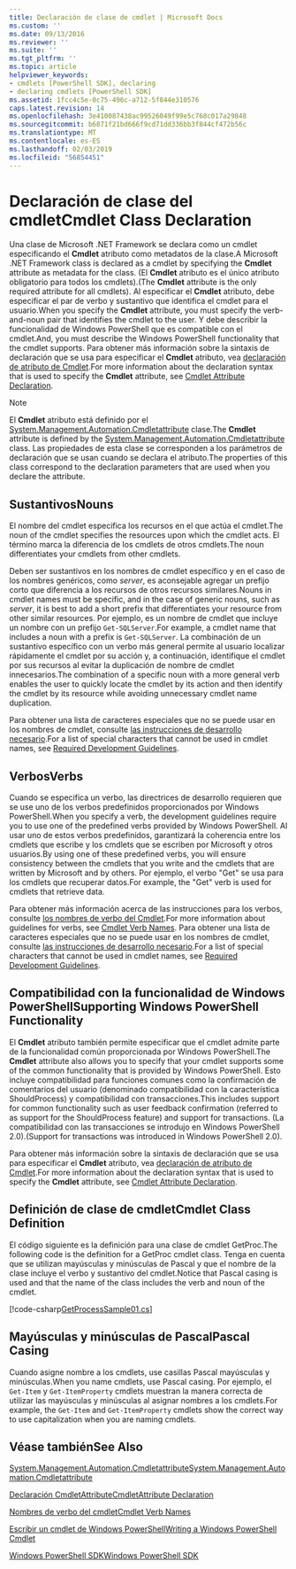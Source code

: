 ```yaml
---
title: Declaración de clase de cmdlet | Microsoft Docs
ms.custom: ''
ms.date: 09/13/2016
ms.reviewer: ''
ms.suite: ''
ms.tgt_pltfrm: ''
ms.topic: article
helpviewer_keywords:
- cmdlets [PowerShell SDK], declaring
- declaring cmdlets [PowerShell SDK]
ms.assetid: 1fcc4c5e-0c75-496c-a712-5f844e310576
caps.latest.revision: 14
ms.openlocfilehash: 3e410087438ac99526049f99e5c768c017a29848
ms.sourcegitcommit: b6871f21bd666f9cd71dd336bb3f844cf472b56c
ms.translationtype: MT
ms.contentlocale: es-ES
ms.lasthandoff: 02/03/2019
ms.locfileid: "56854451"
---
```

# <a name="cmdlet-class-declaration"></a><span data-ttu-id="bf347-102">Declaración de clase del cmdlet</span><span class="sxs-lookup"><span data-stu-id="bf347-102">Cmdlet Class Declaration</span></span>

<span data-ttu-id="bf347-103">Una clase de Microsoft .NET Framework se declara como un cmdlet especificando el **Cmdlet** atributo como metadatos de la clase.</span><span class="sxs-lookup"><span data-stu-id="bf347-103">A Microsoft .NET Framework class is declared as a cmdlet by specifying the **Cmdlet** attribute as metadata for the class.</span></span> <span data-ttu-id="bf347-104">(El **Cmdlet** atributo es el único atributo obligatorio para todos los cmdlets).</span><span class="sxs-lookup"><span data-stu-id="bf347-104">(The **Cmdlet** attribute is the only required attribute for all cmdlets).</span></span> <span data-ttu-id="bf347-105">Al especificar el **Cmdlet** atributo, debe especificar el par de verbo y sustantivo que identifica el cmdlet para el usuario.</span><span class="sxs-lookup"><span data-stu-id="bf347-105">When you specify the **Cmdlet** attribute, you must specify the verb-and-noun pair that identifies the cmdlet to the user.</span></span> <span data-ttu-id="bf347-106">Y debe describir la funcionalidad de Windows PowerShell que es compatible con el cmdlet.</span><span class="sxs-lookup"><span data-stu-id="bf347-106">And, you must describe the Windows PowerShell functionality that the cmdlet supports.</span></span> <span data-ttu-id="bf347-107">Para obtener más información sobre la sintaxis de declaración que se usa para especificar el **Cmdlet** atributo, vea [declaración de atributo de Cmdlet](./cmdlet-attribute-declaration.md).</span><span class="sxs-lookup"><span data-stu-id="bf347-107">For more information about the declaration syntax that is used to specify the **Cmdlet** attribute, see [Cmdlet Attribute Declaration](./cmdlet-attribute-declaration.md).</span></span>

> [!NOTE]
> <span data-ttu-id="bf347-108">El **Cmdlet** atributo está definido por el [System.Management.Automation.Cmdletattribute](/dotnet/api/System.Management.Automation.CmdletAttribute) clase.</span><span class="sxs-lookup"><span data-stu-id="bf347-108">The **Cmdlet** attribute is defined by the [System.Management.Automation.Cmdletattribute](/dotnet/api/System.Management.Automation.CmdletAttribute) class.</span></span> <span data-ttu-id="bf347-109">Las propiedades de esta clase se corresponden a los parámetros de declaración que se usan cuando se declara el atributo.</span><span class="sxs-lookup"><span data-stu-id="bf347-109">The properties of this class correspond to the declaration parameters that are used when you declare the attribute.</span></span>

## <a name="nouns"></a><span data-ttu-id="bf347-110">Sustantivos</span><span class="sxs-lookup"><span data-stu-id="bf347-110">Nouns</span></span>

<span data-ttu-id="bf347-111">El nombre del cmdlet especifica los recursos en el que actúa el cmdlet.</span><span class="sxs-lookup"><span data-stu-id="bf347-111">The noun of the cmdlet specifies the resources upon which the cmdlet acts.</span></span> <span data-ttu-id="bf347-112">El término marca la diferencia de los cmdlets de otros cmdlets.</span><span class="sxs-lookup"><span data-stu-id="bf347-112">The noun differentiates your cmdlets from other cmdlets.</span></span>

<span data-ttu-id="bf347-113">Deben ser sustantivos en los nombres de cmdlet específico y en el caso de los nombres genéricos, como *server*, es aconsejable agregar un prefijo corto que diferencia a los recursos de otros recursos similares.</span><span class="sxs-lookup"><span data-stu-id="bf347-113">Nouns in cmdlet names must be specific, and in the case of generic nouns, such as *server*, it is best to add a short prefix that differentiates your resource from other similar resources.</span></span> <span data-ttu-id="bf347-114">Por ejemplo, es un nombre de cmdlet que incluye un nombre con un prefijo `Get-SQLServer`.</span><span class="sxs-lookup"><span data-stu-id="bf347-114">For example, a cmdlet name that includes a noun with a prefix is `Get-SQLServer`.</span></span> <span data-ttu-id="bf347-115">La combinación de un sustantivo específico con un verbo más general permite al usuario localizar rápidamente el cmdlet por su acción y, a continuación, identifique el cmdlet por sus recursos al evitar la duplicación de nombre de cmdlet innecesarios.</span><span class="sxs-lookup"><span data-stu-id="bf347-115">The combination of a specific noun with a more general verb enables the user to quickly locate the cmdlet by its action and then identify the cmdlet by its resource while avoiding unnecessary cmdlet name duplication.</span></span>

<span data-ttu-id="bf347-116">Para obtener una lista de caracteres especiales que no se puede usar en los nombres de cmdlet, consulte [las instrucciones de desarrollo necesario](./required-development-guidelines.md).</span><span class="sxs-lookup"><span data-stu-id="bf347-116">For a list of special characters that cannot be used in cmdlet names, see [Required Development Guidelines](./required-development-guidelines.md).</span></span>

## <a name="verbs"></a><span data-ttu-id="bf347-117">Verbos</span><span class="sxs-lookup"><span data-stu-id="bf347-117">Verbs</span></span>

<span data-ttu-id="bf347-118">Cuando se especifica un verbo, las directrices de desarrollo requieren que se use uno de los verbos predefinidos proporcionados por Windows PowerShell.</span><span class="sxs-lookup"><span data-stu-id="bf347-118">When you specify a verb, the development guidelines require you to use one of the predefined verbs provided by Windows PowerShell.</span></span> <span data-ttu-id="bf347-119">Al usar uno de estos verbos predefinidos, garantizará la coherencia entre los cmdlets que escribe y los cmdlets que se escriben por Microsoft y otros usuarios.</span><span class="sxs-lookup"><span data-stu-id="bf347-119">By using one of these predefined verbs, you will ensure consistency between the cmdlets that you write and the cmdlets that are written by Microsoft and by others.</span></span> <span data-ttu-id="bf347-120">Por ejemplo, el verbo "Get" se usa para los cmdlets que recuperar datos.</span><span class="sxs-lookup"><span data-stu-id="bf347-120">For example, the "Get" verb is used for cmdlets that retrieve data.</span></span>

<span data-ttu-id="bf347-121">Para obtener más información acerca de las instrucciones para los verbos, consulte [los nombres de verbo del Cmdlet](./approved-verbs-for-windows-powershell-commands.md).</span><span class="sxs-lookup"><span data-stu-id="bf347-121">For more information about guidelines for verbs, see [Cmdlet Verb Names](./approved-verbs-for-windows-powershell-commands.md).</span></span> <span data-ttu-id="bf347-122">Para obtener una lista de caracteres especiales que no se puede usar en los nombres de cmdlet, consulte [las instrucciones de desarrollo necesario](./required-development-guidelines.md).</span><span class="sxs-lookup"><span data-stu-id="bf347-122">For a list of special characters that cannot be used in cmdlet names, see [Required Development Guidelines](./required-development-guidelines.md).</span></span>

## <a name="supporting-windows-powershell-functionality"></a><span data-ttu-id="bf347-123">Compatibilidad con la funcionalidad de Windows PowerShell</span><span class="sxs-lookup"><span data-stu-id="bf347-123">Supporting Windows PowerShell Functionality</span></span>

<span data-ttu-id="bf347-124">El **Cmdlet** atributo también permite especificar que el cmdlet admite parte de la funcionalidad común proporcionada por Windows PowerShell.</span><span class="sxs-lookup"><span data-stu-id="bf347-124">The **Cmdlet** attribute also allows you to specify that your cmdlet supports some of the common functionality that is provided by Windows PowerShell.</span></span> <span data-ttu-id="bf347-125">Esto incluye compatibilidad para funciones comunes como la confirmación de comentarios del usuario (denominado compatibilidad con la característica ShouldProcess) y compatibilidad con transacciones.</span><span class="sxs-lookup"><span data-stu-id="bf347-125">This includes support for common functionality such as user feedback confirmation (referred to as support for the ShouldProcess feature) and support for transactions.</span></span> <span data-ttu-id="bf347-126">(La compatibilidad con las transacciones se introdujo en Windows PowerShell 2.0).</span><span class="sxs-lookup"><span data-stu-id="bf347-126">(Support for transactions was introduced in Windows PowerShell 2.0).</span></span>

<span data-ttu-id="bf347-127">Para obtener más información sobre la sintaxis de declaración que se usa para especificar el **Cmdlet** atributo, vea [declaración de atributo de Cmdlet](./cmdlet-attribute-declaration.md).</span><span class="sxs-lookup"><span data-stu-id="bf347-127">For more information about the declaration syntax that is used to specify the **Cmdlet** attribute, see [Cmdlet Attribute Declaration](./cmdlet-attribute-declaration.md).</span></span>

## <a name="cmdlet-class-definition"></a><span data-ttu-id="bf347-128">Definición de clase de cmdlet</span><span class="sxs-lookup"><span data-stu-id="bf347-128">Cmdlet Class Definition</span></span>

<span data-ttu-id="bf347-129">El código siguiente es la definición para una clase de cmdlet GetProc.</span><span class="sxs-lookup"><span data-stu-id="bf347-129">The following code is the definition for a GetProc cmdlet class.</span></span> <span data-ttu-id="bf347-130">Tenga en cuenta que se utilizan mayúsculas y minúsculas de Pascal y que el nombre de la clase incluye el verbo y sustantivo del cmdlet.</span><span class="sxs-lookup"><span data-stu-id="bf347-130">Notice that Pascal casing is used and that the name of the class includes the verb and noun of the cmdlet.</span></span>

[!code-csharp[GetProcessSample01.cs](../../powershell-sdk-samples/SDK-2.0/csharp/GetProcessSample01/GetProcessSample01.cs#L33-L34 "GetProcessSample01.cs")]

## <a name="pascal-casing"></a><span data-ttu-id="bf347-131">Mayúsculas y minúsculas de Pascal</span><span class="sxs-lookup"><span data-stu-id="bf347-131">Pascal Casing</span></span>

<span data-ttu-id="bf347-132">Cuando asigne nombre a los cmdlets, use casillas Pascal mayúsculas y minúsculas.</span><span class="sxs-lookup"><span data-stu-id="bf347-132">When you name cmdlets, use Pascal casing.</span></span> <span data-ttu-id="bf347-133">Por ejemplo, el `Get-Item` y `Get-ItemProperty` cmdlets muestran la manera correcta de utilizar las mayúsculas y minúsculas al asignar nombres a los cmdlets.</span><span class="sxs-lookup"><span data-stu-id="bf347-133">For example, the `Get-Item` and `Get-ItemProperty` cmdlets show the correct way to use capitalization when you are naming cmdlets.</span></span>

## <a name="see-also"></a><span data-ttu-id="bf347-134">Véase también</span><span class="sxs-lookup"><span data-stu-id="bf347-134">See Also</span></span>

[<span data-ttu-id="bf347-135">System.Management.Automation.Cmdletattribute</span><span class="sxs-lookup"><span data-stu-id="bf347-135">System.Management.Automation.Cmdletattribute</span></span>](/dotnet/api/System.Management.Automation.CmdletAttribute)

[<span data-ttu-id="bf347-136">Declaración CmdletAttribute</span><span class="sxs-lookup"><span data-stu-id="bf347-136">CmdletAttribute Declaration</span></span>](./cmdlet-attribute-declaration.md)

[<span data-ttu-id="bf347-137">Nombres de verbo del cmdlet</span><span class="sxs-lookup"><span data-stu-id="bf347-137">Cmdlet Verb Names</span></span>](./approved-verbs-for-windows-powershell-commands.md)

[<span data-ttu-id="bf347-138">Escribir un cmdlet de Windows PowerShell</span><span class="sxs-lookup"><span data-stu-id="bf347-138">Writing a Windows PowerShell Cmdlet</span></span>](./writing-a-windows-powershell-cmdlet.md)

[<span data-ttu-id="bf347-139">Windows PowerShell SDK</span><span class="sxs-lookup"><span data-stu-id="bf347-139">Windows PowerShell SDK</span></span>](../windows-powershell-reference.md)
